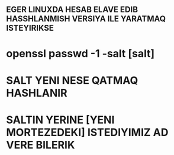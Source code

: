 ## EGER LINUXDA HESAB ELAVE EDIB HASSHLANMISH VERSIYA ILE YARATMAQ ISTEYIRIKSE 


# openssl passwd -1 -salt [salt]   


# SALT YENI NESE QATMAQ HASHLANIR
# SALTIN YERINE [YENI MORTEZEDEKI] ISTEDIYIMIZ AD VERE BILERIK
